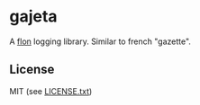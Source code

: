 
# gajeta

A [flon](http://flon.io) logging library. Similar to french "gazette".


## License

MIT (see [LICENSE.txt](LICENSE.txt))

